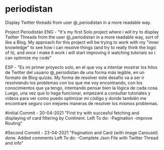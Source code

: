 # periodistan
Display Twitter threads from user @_periodistan in a more readable way.

Project Periodistán ENG - "It's my first Solo project where i will try to display Twitter Threads from the user @_periodistan in a more readable way, sort of like a Blog. My approach for this project will be trying to work with my "inner knowledge" to see how i can resolve things (and try to really think the logic of it), and once i make it work i will start improving it watching tutorials so i can optimize my code"

ESP - "Es mi primer proyecto solo, en el que voy a intentar mostrar los hilos de Twitter del usuario @_periodistan de una forma más legible, en un formato de Blog quizás. My forma de resolver este desafío va a ser ir resolviendo los problemas con los que me voy encontrando, con los conocimientos que ya tengo, intentando pensar bien la lógica de cada cosa. Luego, una vez que lo haga funcionar, empezaré a consultar tutoriales y videos para ver como puedo optimizar mi código y donde también me encontraré seguro con mejores maneras de resolver los mismos problemas.

#initial Commit - 20-04-2021 "First try with succesful fetching and displaying of card filtering by Continent. Left To do: -Pagination -improve Routing"

#Second Commit - 23-04-2021 "Pagination and Card (with image Carousel) done. Added comments Left To do: -Complete Json File with Twitter Thread and info"
